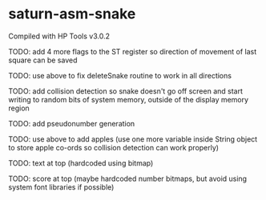 # saturn-asm-snake

Compiled with HP Tools v3.0.2 

TODO: add 4 more flags to the ST register so direction of movement of last square can be saved

TODO: use above to fix deleteSnake routine to work in all directions

TODO: add collision detection so snake doesn't go off screen and start writing to random bits of system memory, outside of the display memory region

TODO: add pseudonumber generation

TODO: use above to add apples (use one more variable inside String object to store apple co-ords so collision detection can work properly)

TODO: text at top (hardcoded using bitmap)

TODO: score at top (maybe hardcoded number bitmaps, but avoid using system font libraries if possible)
